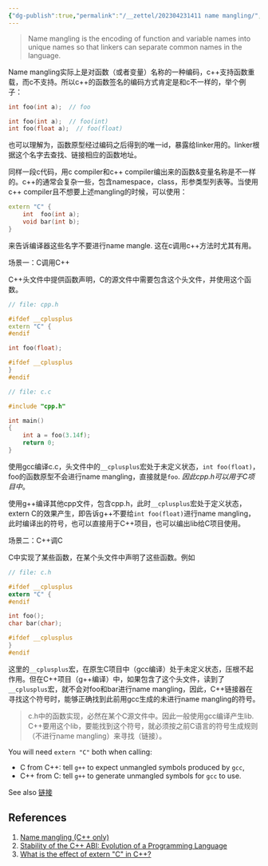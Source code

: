 ```yaml
---
{"dg-publish":true,"permalink":"/__zettel/202304231411 name mangling/","title":202304231411,"tags":["cpp","name-mangling"],"created":"2023-04-23T14:11:41+08:00"}
---
```



> Name mangling is the encoding of function and variable names into unique names so that linkers can separate common names in the language.

Name mangling实际上是对函数（或者变量）名称的一种编码，c++支持函数重载，而c不支持。所以c++的函数签名的编码方式肯定是和c不一样的，举个例子：

```c
int foo(int a);  // foo
```

```cpp
int foo(int a);  // foo(int)
int foo(float a);  // foo(float)
```

也可以理解为，函数原型经过编码之后得到的唯一id，暴露给linker用的。linker根据这个名字去查找、链接相应的函数地址。

同样一段c代码，用c compiler和c++ compiler编出来的函数&变量名称是不一样的。c++的通常会复杂一些，包含namespace，class，形参类型列表等。当使用c++ compiler且不想要上述mangling的时候，可以使用：
```cpp
extern "C" {
	int  foo(int a);
	void bar(int b);
}
```
来告诉编译器这些名字不要进行name mangle. 这在c调用c++方法时尤其有用。

场景一：C调用C++

C++头文件中提供函数声明，C的源文件中需要包含这个头文件，并使用这个函数。
```cpp
// file: cpp.h

#ifdef __cplusplus
extern "C" {
#endif

int foo(float);

#ifdef __cplusplus
}
#endif
```

```c
// file: c.c

#include "cpp.h"

int main()
{
    int a = foo(3.14f);
    return 0;
}
```

使用gcc编译c.c，头文件中的`__cplusplus`宏处于未定义状态，`int foo(float)`，foo的函数原型不会进行name mangling，直接就是`foo`. *因此cpp.h可以用于C项目中*。

使用g++编译其他cpp文件，包含cpp.h，此时`__cplusplus`宏处于定义状态，extern C的效果产生，即告诉g++不要给`int foo(float)`进行name mangling，此时编译出的符号，也可以直接用于C++项目，也可以编出lib给C项目使用。

场景二：C++调C

C中实现了某些函数，在某个头文件中声明了这些函数。例如
```c
// file: c.h

#ifdef __cplusplus
extern "C" {
#endif

int foo();
char bar(char);

#ifdef __cplusplus
}
#endif
```

这里的`__cplusplus`宏，在原生C项目中（gcc编译）处于未定义状态，压根不起作用。但在C++项目（g++编译）中，如果包含了这个头文件，读到了`__cplusplus`宏，就不会对foo和bar进行name mangling，因此，C++链接器在寻找这个符号时，能够正确找到此前用gcc生成的未进行name mangling的符号。

> c.h中的函数实现，必然在某个C源文件中。因此一般使用gcc编译产生lib. C++要用这个lib，要能找到这个符号，就必须按之前C语言的符号生成规则（不进行name mangling）来寻找（链接）。

You will need `extern "C"` both when calling:
- C from C++: tell `g++` to expect unmangled symbols produced by `gcc`,
- C++ from C: tell `g++` to generate unmangled symbols for `gcc` to use.

See also [链接](链接)

## References

1. [Name mangling (C++ only)](https://www.ibm.com/docs/en/i/7.3?topic=linkage-name-mangling-c-only)
2. [Stability of the C++ ABI: Evolution of a Programming Language](https://www.oracle.com/technical-resources/articles/it-infrastructure/stable-cplusplus-abi.html)
3. [What is the effect of extern "C" in C++?](https://stackoverflow.com/questions/1041866/what-is-the-effect-of-extern-c-in-c)

